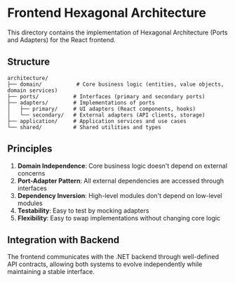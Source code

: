 # Frontend Hexagonal Architecture

This directory contains the implementation of Hexagonal Architecture (Ports and Adapters) for the React frontend.

## Structure

```
architecture/
├── domain/           # Core business logic (entities, value objects, domain services)
├── ports/           # Interfaces (primary and secondary ports)
├── adapters/        # Implementations of ports
│   ├── primary/     # UI adapters (React components, hooks)
│   └── secondary/   # External adapters (API clients, storage)
├── application/     # Application services and use cases
└── shared/          # Shared utilities and types
```

## Principles

1. **Domain Independence**: Core business logic doesn't depend on external concerns
2. **Port-Adapter Pattern**: All external dependencies are accessed through interfaces
3. **Dependency Inversion**: High-level modules don't depend on low-level modules
4. **Testability**: Easy to test by mocking adapters
5. **Flexibility**: Easy to swap implementations without changing core logic

## Integration with Backend

The frontend communicates with the .NET backend through well-defined API contracts, allowing both systems to evolve independently while maintaining a stable interface.